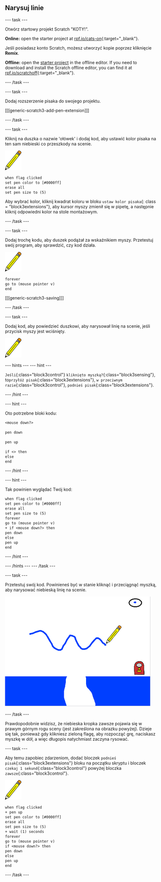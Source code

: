 ## Narysuj linie

\--- task \---

Otwórz startowy projekt Scratch "KOTY!".

**Online:** open the starter project at [rpf.io/cats-on](https://rpf.io/cats-on){:target="_blank"}.

Jeśli posiadasz konto Scratch, możesz utworzyć kopie poprzez kliknięcie **Remix**.

**Offline:** open the [starter project](https://rpf.io/p/en/cats-go) in the offline editor. If you need to download and install the Scratch offline editor, you can find it at [rpf.io/scratchoff](https://rpf.io/scratchoff){:target="_blank"}.

\--- /task \---

\--- task \---

Dodaj rozszerzenie pisaka do swojego projektu.

[[[generic-scratch3-add-pen-extension]]]

\--- /task \---

\--- task \---

Kliknij na duszka o nazwie 'ołówek' i dodaj kod, aby ustawić kolor pisaka na ten sam niebieski co przeszkody na scenie.

![Duszek ołówka](images/pen-sprite.png)

```blocks3
when flag clicked
set pen color to [#0000ff]
erase all
set pen size to (5)
```

Aby wybrać kolor, kliknij kwadrat koloru w bloku `ustaw kolor pisaka`{: class = "block3extensions"}, aby kursor myszy zmienił się w pipetę, a następnie kliknij odpowiedni kolor na stole montażowym.

\--- /task \---

\--- task \---

Dodaj trochę kodu, aby duszek podążał za wskaźnikiem myszy. Przetestuj swój program, aby sprawdzić, czy kod działa.

![Duszek ołówka](images/pen-sprite.png)

```blocks3
forever
go to (mouse pointer v)
end
```

[[[generic-scratch3-saving]]]

\--- /task \---

\--- task \---

Dodaj kod, aby powiedzieć duszkowi, aby narysował linię na scenie, jeśli przycisk myszy jest wciśnięty.

![Duszek ołówka](images/pen-sprite.png)

\--- hints \--- \--- hint \---

`Jeśli`{:class="block3control"} `kliknięto myszką?`{:class="block3sensing"}, to`przyłóż pisak`{:class="block3extensions"}, `w przeciwnym razie`{:class="block3control"}, `podnieś pisak`{:class="block3extensions"}.

\--- /hint \---

\--- hint \---

Oto potrzebne bloki kodu:

```blocks3
<mouse down?>

pen down

pen up

if <> then
else
end
```

\--- /hint \---

\--- hint \---

Tak powinien wyglądać Twój kod:

```blocks3
when flag clicked
set pen color to [#0000ff]
erase all
set pen size to (5)
forever
go to (mouse pointer v)
+ if <mouse down?> then
pen down
else
pen up
end
```

\--- /hint \---

\--- /hints \--- \--- /task \---

\--- task \---

Przetestuj swój kod. Powinieneś być w stanie kliknąć i przeciągnąć myszką, aby narysować niebieską linię na scenie.

![Narysuj linię](images/draw-a-line.png)

\--- /task \---

Prawdopodobnie widzisz, że niebieska kropka zawsze pojawia się w prawym górnym rogu sceny (jest zakreślona na obrazku powyżej). Dzieje się tak, ponieważ gdy klikniesz zieloną flagę, aby rozpocząć grę, naciskasz myszkę w dół, a więc długopis natychmiast zaczyna rysować.

\--- task \---

Aby temu zapobiec zdarzeniom, dodać bloczek `podnieś pisak`{:class="block3extensions"} bloku na początku skryptu i bloczek `czekaj 1 sekund`{:class="block3control"} powyżej bloczka `zawsze`{:class="block3control"}.

![Duszek ołówka](images/pen-sprite.png)

```blocks3
when flag clicked
+ pen up
set pen color to [#0000ff]
erase all
set pen size to (5)
+ wait (1) seconds
forever
go to (mouse pointer v)
if <mouse down?> then
pen down
else
pen up
end
```

\--- /task \---